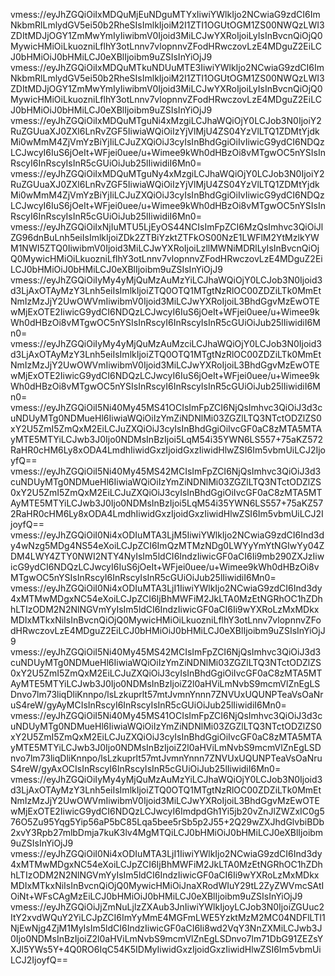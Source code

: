 vmess://eyJhZGQiOiIxMDQuMjEuNDguMTYxIiwiYWlkIjo2NCwiaG9zdCI6ImNkbmRlLmlydGV5ei50b2RheSIsImlkIjoiM2I1ZTI1OGUtOGM1ZS00NWQzLWI3ZDItMDJjOGY1ZmMwYmIyIiwibmV0Ijoid3MiLCJwYXRoIjoiLyIsInBvcnQiOjQ0MywicHMiOiLkuozniLflhY3otLnnv7vlopnnvZFodHRwczovLzE4MDguZ2EiLCJ0bHMiOiJ0bHMiLCJ0eXBlIjoibm9uZSIsInYiOjJ9
vmess://eyJhZGQiOiIxMDQuMTkuNDUuMTE3IiwiYWlkIjo2NCwiaG9zdCI6ImNkbmRlLmlydGV5ei50b2RheSIsImlkIjoiM2I1ZTI1OGUtOGM1ZS00NWQzLWI3ZDItMDJjOGY1ZmMwYmIyIiwibmV0Ijoid3MiLCJwYXRoIjoiLyIsInBvcnQiOjQ0MywicHMiOiLkuozniLflhY3otLnnv7vlopnnvZFodHRwczovLzE4MDguZ2EiLCJ0bHMiOiJ0bHMiLCJ0eXBlIjoibm9uZSIsInYiOjJ9
vmess://eyJhZGQiOiIxMDQuMTguNi4xMzgiLCJhaWQiOjY0LCJob3N0IjoiY2RuZGUuaXJ0ZXl6LnRvZGF5IiwiaWQiOiIzYjVlMjU4ZS04YzVlLTQ1ZDMtYjdkMi0wMmM4ZjVmYzBiYjIiLCJuZXQiOiJ3cyIsInBhdGgiOiIvIiwicG9ydCI6NDQzLCJwcyI6IuS6jOeIt+WFjei0uee/u+Wimee9kWh0dHBzOi8vMTgwOC5nYSIsInRscyI6InRscyIsInR5cGUiOiJub25lIiwidiI6Mn0=
vmess://eyJhZGQiOiIxMDQuMTguNy4xMzgiLCJhaWQiOjY0LCJob3N0IjoiY2RuZGUuaXJ0ZXl6LnRvZGF5IiwiaWQiOiIzYjVlMjU4ZS04YzVlLTQ1ZDMtYjdkMi0wMmM4ZjVmYzBiYjIiLCJuZXQiOiJ3cyIsInBhdGgiOiIvIiwicG9ydCI6NDQzLCJwcyI6IuS6jOeIt+WFjei0uee/u+Wimee9kWh0dHBzOi8vMTgwOC5nYSIsInRscyI6InRscyIsInR5cGUiOiJub25lIiwidiI6Mn0=
vmess://eyJhZGQiOiIxNjIuMTU5LjEyOS44NCIsImFpZCI6MzQsImhvc3QiOiJlZG96dnBuLnh5eiIsImlkIjoiZDk2ZTBiYzktZTFkOS00NzE1LWFlM2YtMzlkYWM1NWI5ZTQ0IiwibmV0Ijoid3MiLCJwYXRoIjoiLzllMWNiMDRlLyIsInBvcnQiOjQ0MywicHMiOiLkuozniLflhY3otLnnv7vlopnnvZFodHRwczovLzE4MDguZ2EiLCJ0bHMiOiJ0bHMiLCJ0eXBlIjoibm9uZSIsInYiOjJ9
vmess://eyJhZGQiOiIyMy4yMjQuMzAuMzYiLCJhaWQiOjY0LCJob3N0Ijoid3d3LjAxOTAyMzY3Lnh5eiIsImlkIjoiZTQ0OTQ1MTgtNzRlOC00ZDZiLTk0MmEtNmIzMzJjY2UwOWVmIiwibmV0Ijoid3MiLCJwYXRoIjoiL3BhdGgvMzEwOTEwMjExOTE2IiwicG9ydCI6NDQzLCJwcyI6IuS6jOeIt+WFjei0uee/u+Wimee9kWh0dHBzOi8vMTgwOC5nYSIsInRscyI6InRscyIsInR5cGUiOiJub25lIiwidiI6Mn0=
vmess://eyJhZGQiOiIyMy4yMjQuMzAuMzciLCJhaWQiOjY0LCJob3N0Ijoid3d3LjAxOTAyMzY3Lnh5eiIsImlkIjoiZTQ0OTQ1MTgtNzRlOC00ZDZiLTk0MmEtNmIzMzJjY2UwOWVmIiwibmV0Ijoid3MiLCJwYXRoIjoiL3BhdGgvMzEwOTEwMjExOTE2IiwicG9ydCI6NDQzLCJwcyI6IuS6jOeIt+WFjei0uee/u+Wimee9kWh0dHBzOi8vMTgwOC5nYSIsInRscyI6InRscyIsInR5cGUiOiJub25lIiwidiI6Mn0=
vmess://eyJhZGQiOiI5Ni40My45MS41OCIsImFpZCI6NjQsImhvc3QiOiJ3d3cuNDUyMTg0NDMueHl6IiwiaWQiOiIzYmZiNDNlMi03ZGZlLTQ3NTctODZlZS0xY2U5ZmI5ZmQxM2EiLCJuZXQiOiJ3cyIsInBhdGgiOiIvcGF0aC8zMTA5MTAyMTE5MTYiLCJwb3J0Ijo0NDMsInBzIjoi5LqM54i35YWN6LS557+75aKZ572RaHR0cHM6Ly8xODA4LmdhIiwidGxzIjoidGxzIiwidHlwZSI6Im5vbmUiLCJ2IjoyfQ==
vmess://eyJhZGQiOiI5Ni40My45MS42MCIsImFpZCI6NjQsImhvc3QiOiJ3d3cuNDUyMTg0NDMueHl6IiwiaWQiOiIzYmZiNDNlMi03ZGZlLTQ3NTctODZlZS0xY2U5ZmI5ZmQxM2EiLCJuZXQiOiJ3cyIsInBhdGgiOiIvcGF0aC8zMTA5MTAyMTE5MTYiLCJwb3J0Ijo0NDMsInBzIjoi5LqM54i35YWN6LS557+75aKZ572RaHR0cHM6Ly8xODA4LmdhIiwidGxzIjoidGxzIiwidHlwZSI6Im5vbmUiLCJ2IjoyfQ==
vmess://eyJhZGQiOiI0Ni4xODIuMTA3LjM5IiwiYWlkIjo2NCwiaG9zdCI6Ind3dy4wNzg5MDg4NS54eXoiLCJpZCI6ImQzMTMzNDg0LWYyYmYtNGIwYy04ZDM4LWY4ZTY0NWI2NTY4NyIsIm5ldCI6IndzIiwicGF0aCI6Ii9mb290ZXJzIiwicG9ydCI6NDQzLCJwcyI6IuS6jOeIt+WFjei0uee/u+Wimee9kWh0dHBzOi8vMTgwOC5nYSIsInRscyI6InRscyIsInR5cGUiOiJub25lIiwidiI6Mn0=
vmess://eyJhZGQiOiI0Ni4xODIuMTA3LjI1IiwiYWlkIjo2NCwiaG9zdCI6Ind3dy4xMTMwMDgxNC54eXoiLCJpZCI6IjBhMWFiM2JkLTA0MzEtNGRhOC1hZDhhLTIzODM2N2NlNGVmYyIsIm5ldCI6IndzIiwicGF0aCI6Ii9wYXRoLzMxMDkxMDIxMTkxNiIsInBvcnQiOjQ0MywicHMiOiLkuozniLflhY3otLnnv7vlopnnvZFodHRwczovLzE4MDguZ2EiLCJ0bHMiOiJ0bHMiLCJ0eXBlIjoibm9uZSIsInYiOjJ9
vmess://eyJhZGQiOiI5Ni40My45MS42MCIsImFpZCI6NjQsImhvc3QiOiJ3d3cuNDUyMTg0NDMueHl6IiwiaWQiOiIzYmZiNDNlMi03ZGZlLTQ3NTctODZlZS0xY2U5ZmI5ZmQxM2EiLCJuZXQiOiJ3cyIsInBhdGgiOiIvcGF0aC8zMTA5MTAyMTE5MTYiLCJwb3J0Ijo0NDMsInBzIjoiZ2l0aHViLmNvbS9mcmVlZnEgLSDnvo7lm73liqDliKnnpo/lsLzkuprlt57mtJvmnYnnn7ZNVUxUQUNPTeaVsOaNruS4reW/gyAyMCIsInRscyI6InRscyIsInR5cGUiOiJub25lIiwidiI6Mn0=
vmess://eyJhZGQiOiI5Ni40My45MS41OCIsImFpZCI6NjQsImhvc3QiOiJ3d3cuNDUyMTg0NDMueHl6IiwiaWQiOiIzYmZiNDNlMi03ZGZlLTQ3NTctODZlZS0xY2U5ZmI5ZmQxM2EiLCJuZXQiOiJ3cyIsInBhdGgiOiIvcGF0aC8zMTA5MTAyMTE5MTYiLCJwb3J0Ijo0NDMsInBzIjoiZ2l0aHViLmNvbS9mcmVlZnEgLSDnvo7lm73liqDliKnnpo/lsLzkuprlt57mtJvmnYnnn7ZNVUxUQUNPTeaVsOaNruS4reW/gyAxOCIsInRscyI6InRscyIsInR5cGUiOiJub25lIiwidiI6Mn0=
vmess://eyJhZGQiOiIyMy4yMjQuMzAuMzYiLCJhaWQiOjY0LCJob3N0Ijoid3d3LjAxOTAyMzY3Lnh5eiIsImlkIjoiZTQ0OTQ1MTgtNzRlOC00ZDZiLTk0MmEtNmIzMzJjY2UwOWVmIiwibmV0Ijoid3MiLCJwYXRoIjoiL3BhdGgvMzEwOTEwMjExOTE2IiwicG9ydCI6NDQzLCJwcyI6ImdpdGh1Yi5jb20vZnJlZWZxIC0g576O5Zu95Yqg5Yip56aP5bC85Lqa5bee5rSb5p2J55+2Q29wZXJhdGlvbiBDb2xvY3Rpb27mlbDmja7kuK3lv4MgMTQiLCJ0bHMiOiJ0bHMiLCJ0eXBlIjoibm9uZSIsInYiOjJ9
vmess://eyJhZGQiOiI0Ni4xODIuMTA3LjI1IiwiYWlkIjo2NCwiaG9zdCI6Ind3dy4xMTMwMDgxNC54eXoiLCJpZCI6IjBhMWFiM2JkLTA0MzEtNGRhOC1hZDhhLTIzODM2N2NlNGVmYyIsIm5ldCI6IndzIiwicGF0aCI6Ii9wYXRoLzMxMDkxMDIxMTkxNiIsInBvcnQiOjQ0MywicHMiOiJnaXRodWIuY29tL2ZyZWVmcSAtIOiNt+WFsCAgMzEiLCJ0bHMiOiJ0bHMiLCJ0eXBlIjoibm9uZSIsInYiOjJ9
vmess://eyJhZGQiOiJjZmNuLjlzZXAub3JnIiwiYWlkIjoyLCJob3N0IjoiZGUuc2ItY2xvdWQuY2YiLCJpZCI6ImYyMmE4MGFmLWE5YzktMzM2MC04NDFlLTI1NjEwNjg4ZjM1MyIsIm5ldCI6IndzIiwicGF0aCI6Ii8wd2VqY3NnZXMiLCJwb3J0Ijo0NDMsInBzIjoiZ2l0aHViLmNvbS9mcmVlZnEgLSDnvo7lm71DbG91ZEZsYXJl5YWs5Y+4Q0RO6IqC54K5IDMyIiwidGxzIjoidGxzIiwidHlwZSI6Im5vbmUiLCJ2IjoyfQ==
